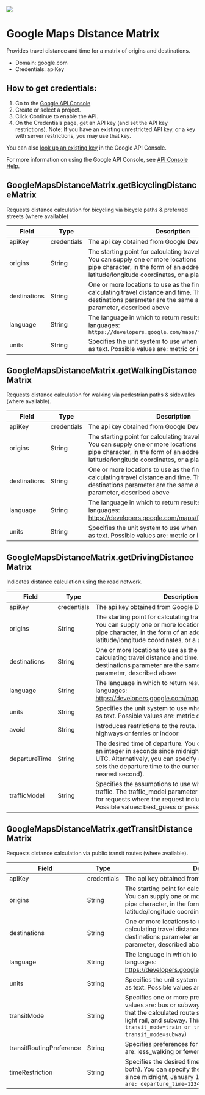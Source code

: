 <p align="left">
  <a href="https://rapidapi.com/package/GoogleMapsDistanceMatrix/functions?utm_source=RapidAPIGitHub_GoogleMapsDistanceFunctions&utm_medium=button&utm_content=RapidAPI_GitHub">
    <img src="https://storage.googleapis.com/rapidapi-temp/background.png"/>
  </a>
</p>

# Google Maps Distance Matrix
Provides travel distance and time for a matrix of origins and destinations.
* Domain: google.com
* Credentials: apiKey

## How to get credentials: 
1. Go to the [Google API Console](https://console.developers.google.com/flows/enableapi?apiid=distance_matrix_backend&reusekey=true)
2. Create or select a project.
3. Click Continue to enable the API.
4. On the Credentials page, get an API key (and set the API key restrictions). 
Note: If you have an existing unrestricted API key, or a key with server restrictions, you may use that key.


You can also [look up an existing key](https://console.developers.google.com/project/_/apiui/credential) in the Google API Console.

For more information on using the Google API Console, see [API Console Help](https://support.google.com/googleapi).

## GoogleMapsDistanceMatrix.getBicyclingDistanceMatrix
Requests distance calculation for bicycling via bicycle paths & preferred streets (where available)

| Field       | Type       | Description
|-------------|------------|----------
| apiKey      | credentials| The api key obtained from Google Developers Console.
| origins     | String     | The starting point for calculating travel distance and time. You can supply one or more locations separated by the pipe character, in the form of an address, latitude/longitude coordinates, or a place ID
| destinations| String     | One or more locations to use as the finishing point for calculating travel distance and time. The options for the destinations parameter are the same as for the origins parameter, described above
| language    | String     | The language in which to return results. List of supported languages: `https://developers.google.com/maps/faq#languagesupport`
| units       | String     |  Specifies the unit system to use when expressing distance as text. Possible values are: metric or imperial

## GoogleMapsDistanceMatrix.getWalkingDistanceMatrix
Requests distance calculation for walking via pedestrian paths & sidewalks (where available).

| Field       | Type       | Description
|-------------|------------|----------
| apiKey      | credentials| The api key obtained from Google Developers Console.
| origins     | String     | The starting point for calculating travel distance and time. You can supply one or more locations separated by the pipe character, in the form of an address, latitude/longitude coordinates, or a place ID
| destinations| String     | One or more locations to use as the finishing point for calculating travel distance and time. The options for the destinations parameter are the same as for the origins parameter, described above
| language    | String     | The language in which to return results. List of supported languages: https://developers.google.com/maps/faq#languagesupport
| units       | String     |  Specifies the unit system to use when expressing distance as text. Possible values are: metric or imperial

## GoogleMapsDistanceMatrix.getDrivingDistanceMatrix
Indicates distance calculation using the road network.

| Field         | Type       | Description
|---------------|------------|----------
| apiKey        | credentials| The api key obtained from Google Developers Console.
| origins       | String     | The starting point for calculating travel distance and time. You can supply one or more locations separated by the pipe character, in the form of an address, latitude/longitude coordinates, or a place ID
| destinations  | String     | One or more locations to use as the finishing point for calculating travel distance and time. The options for the destinations parameter are the same as for the origins parameter, described above
| language      | String     | The language in which to return results. List of supported languages: https://developers.google.com/maps/faq#languagesupport
| units         | String     | Specifies the unit system to use when expressing distance as text. Possible values are: metric or imperial
| avoid         | String     | Introduces restrictions to the route. Possible values: tolls or highways or ferries or indoor
| departureTime| String     | The desired time of departure. You can specify the time as an integer in seconds since midnight, January 1, 1970 UTC. Alternatively, you can specify a value of now, which sets the departure time to the current time (correct to the nearest second).
| trafficModel | String     | Specifies the assumptions to use when calculating time in traffic. The traffic_model parameter may only be specified for requests where the request includes a departure_time. Possible values: best_guess or pessimistic or optimistic

## GoogleMapsDistanceMatrix.getTransitDistanceMatrix
Requests distance calculation via public transit routes (where available).

| Field                     | Type       | Description
|---------------------------|------------|----------
| apiKey                    | credentials| The api key obtained from Google Developers Console.
| origins                   | String     | The starting point for calculating travel distance and time. You can supply one or more locations separated by the pipe character, in the form of an address, latitude/longitude coordinates, or a place ID
| destinations              | String     | One or more locations to use as the finishing point for calculating travel distance and time. The options for the destinations parameter are the same as for the origins parameter, described above
| language                  | String     | The language in which to return results. List of supported languages: https://developers.google.com/maps/faq#languagesupport
| units                     | String     | Specifies the unit system to use when expressing distance as text. Possible values are: metric or imperial
| transitMode              | String     | Specifies one or more preferred modes of transit. Possible values are: bus or subway or train or tram or rail (indicates that the calculated route should prefer travel by train, tram, light rail, and subway. This is equivalent to `transit_mode=train or transit_mode=tram or transit_mode=subway`)
| transitRoutingPreference| String     | Specifies preferences for transit requests. Possible values are: less_walking or fewer_transfers
| timeRestriction          | String     | Specifies the desired time of departure or arrival (but not both). You can specify the time as an integer in seconds since midnight, January 1, 1970 UTC. `Possible values are: departure_time=12345 or arrival_time=12345`

